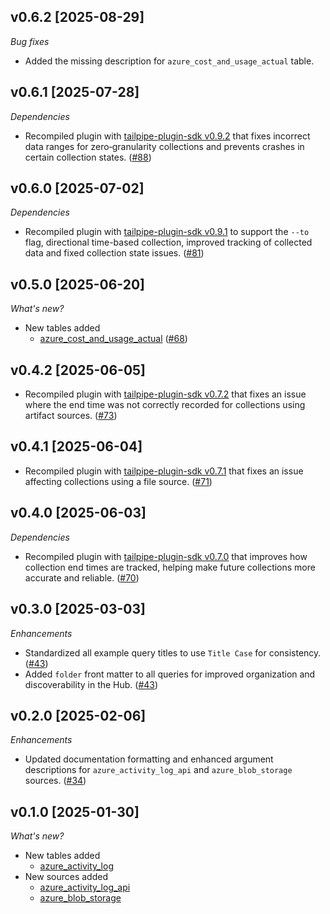 ## v0.6.2 [2025-08-29]

_Bug fixes_

- Added the missing description for `azure_cost_and_usage_actual` table.

## v0.6.1 [2025-07-28]

_Dependencies_

- Recompiled plugin with [tailpipe-plugin-sdk v0.9.2](https://github.com/turbot/tailpipe-plugin-sdk/blob/develop/CHANGELOG.md#v092-2025-07-24) that fixes incorrect data ranges for zero‑granularity collections and prevents crashes in certain collection states. ([#88](https://github.com/turbot/tailpipe-plugin-azure/pull/88))

## v0.6.0 [2025-07-02]

_Dependencies_

- Recompiled plugin with [tailpipe-plugin-sdk v0.9.1](https://github.com/turbot/tailpipe-plugin-sdk/blob/develop/CHANGELOG.md#v091-2025-07-02) to support the `--to` flag, directional time-based collection, improved tracking of collected data and fixed collection state issues. ([#81](https://github.com/turbot/tailpipe-plugin-azure/pull/81))

## v0.5.0 [2025-06-20]

_What's new?_

- New tables added
  - [azure_cost_and_usage_actual](https://hub.tailpipe.io/plugins/turbot/azure/tables/azure_cost_and_usage_actual) ([#68](https://github.com/turbot/tailpipe-plugin-azure/pull/68))

## v0.4.2 [2025-06-05]

- Recompiled plugin with [tailpipe-plugin-sdk v0.7.2](https://github.com/turbot/tailpipe-plugin-sdk/blob/develop/CHANGELOG.md#v072-2025-06-04) that fixes an issue where the end time was not correctly recorded for collections using artifact sources. ([#73](https://github.com/turbot/tailpipe-plugin-azure/pull/73))

## v0.4.1 [2025-06-04]

- Recompiled plugin with [tailpipe-plugin-sdk v0.7.1](https://github.com/turbot/tailpipe-plugin-sdk/blob/develop/CHANGELOG.md#v071-2025-06-04) that fixes an issue affecting collections using a file source. ([#71](https://github.com/turbot/tailpipe-plugin-azure/pull/71))

## v0.4.0 [2025-06-03]

_Dependencies_

- Recompiled plugin with [tailpipe-plugin-sdk v0.7.0](https://github.com/turbot/tailpipe-plugin-sdk/blob/develop/CHANGELOG.md#v070-2025-06-03) that improves how collection end times are tracked, helping make future collections more accurate and reliable. ([#70](https://github.com/turbot/tailpipe-plugin-azure/pull/70))

## v0.3.0 [2025-03-03]

_Enhancements_

- Standardized all example query titles to use `Title Case` for consistency. ([#43](https://github.com/turbot/tailpipe-plugin-azure/pull/43))
- Added `folder` front matter to all queries for improved organization and discoverability in the Hub. ([#43](https://github.com/turbot/tailpipe-plugin-azure/pull/43))

## v0.2.0 [2025-02-06]

_Enhancements_

- Updated documentation formatting and enhanced argument descriptions for `azure_activity_log_api` and `azure_blob_storage` sources. ([#34](https://github.com/turbot/tailpipe-plugin-azure/pull/34))

## v0.1.0 [2025-01-30]

_What's new?_

- New tables added
  - [azure_activity_log](https://hub.tailpipe.io/plugins/turbot/azure/tables/azure_activity_log)
- New sources added
  - [azure_activity_log_api](https://hub.tailpipe.io/plugins/turbot/azure/sources/azure_activity_log_api)
  - [azure_blob_storage](https://hub.tailpipe.io/plugins/turbot/azure/sources/azure_blob_storage)
